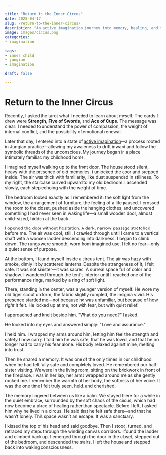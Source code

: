 ```yaml
---

title: "Return to the Inner Circus"
date: 2025-04-17
slug: /return-to-the-inner-circus/
description: "An active imagination journey into memory, healing, and the inner child."
image: images/circus.png
categories:
- imagination

tags:
- inner child
- jungian
- imagination

draft: false

---
```


# Return to the Inner Circus

Recently, I asked the tarot what I needed to learn about myself. The cards I drew were **Strength**, **Five of Swords**, and **Ace of Cups**. The message was clear: I needed to understand the power of compassion, the weight of internal conflict, and the possibility of emotional renewal.

Later that day, I entered into a state of [active imagination](https://en.wikipedia.org/wiki/Active_imagination)—a process rooted in Jungian practice—allowing my awareness to drift inward and follow the symbolic threads of the unconscious. My journey began in a place intimately familiar: my childhood home.

I imagined myself walking up to the front door. The house stood silent, heavy with the presence of old memories. I unlocked the door and stepped inside. The air was thick with familiarity, like dust suspended in stillness. To my right, the staircase curved upward to my old bedroom. I ascended slowly, each step echoing with the weight of time.

The bedroom looked exactly as I remembered it: the soft light from the window, the arrangement of furniture, the feeling of a life paused. I crossed the room to the closet, pushed aside the hanging clothes, and uncovered something I had never seen in waking life—a small wooden door, almost child-sized, hidden at the back.

I opened the door without hesitation. A dark, narrow passage stretched before me. The air was cool, still. I crawled through until I came to a vertical shaft with a wooden ladder descending into darkness. I began to climb down. The rungs were smooth, worn from imagined use. I felt no fear—only a quiet sense of purpose.

At the bottom, I found myself inside a circus tent. The air was hazy with smoke, dimly lit by scattered lanterns. Despite the strangeness of it, I felt safe. It was not sinister—it was sacred. A surreal space full of color and shadow. I wandered through the tent's interior until I reached one of the performance rings, marked by a ring of soft light.

There, standing in the center, was a younger version of myself. He wore my old tiger scout uniform, the fabric slightly rumpled, the insignia vivid. His presence startled me—not because he was unfamiliar, but because of how *right* it felt. He looked up at me, not with fear, but with quiet relief.

I approached and knelt beside him. "What do you need?" I asked.

He looked into my eyes and answered simply: "Love and assurance."

I held him. I wrapped my arms around him, letting him feel the strength and safety I now carry. I told him he was safe, that he was loved, and that he no longer had to carry his fear alone. His body relaxed against mine, melting into trust.

Then he shared a memory. It was one of the only times in our childhood when he had felt fully safe and completely loved. He remembered our half-sister visiting. We were in the living room, sitting on the brickwork in front of the fireplace. I was in her lap, her arms wrapped around me as she gently rocked me. I remember the warmth of her body, the softness of her voice. It was the one time I felt truly seen, held, and cherished.

The memory lingered between us like a balm. We stayed there for a while in the quiet embrace, surrounded by the soft chaos of the circus, which had now become a place of healing rather than spectacle. Before I left, I asked him why he lived in a circus. He said that he felt safe there—and that he wasn’t lonely. This space wasn’t an escape. It was a sanctuary.

I kissed the top of his head and said goodbye. Then I stood, turned, and retraced my steps through the winding canvas corridors. I found the ladder and climbed back up. I emerged through the door in the closet, stepped out of the bedroom, and descended the stairs. I left the house and stepped back into waking consciousness.

